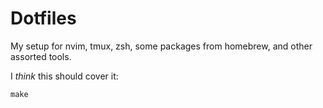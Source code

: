 # Dotfiles

My setup for nvim, tmux, zsh, some packages from homebrew, and other assorted tools.

I *think* this should cover it:

```
make
```

